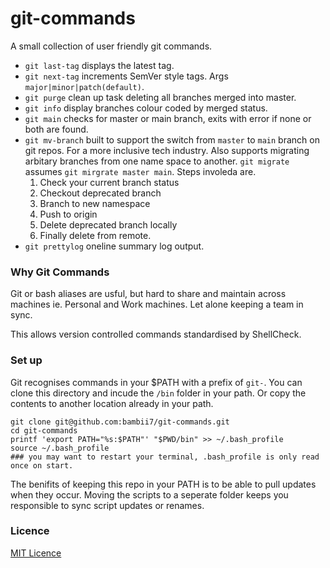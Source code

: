 # git-commands

A small collection of user friendly git commands.

- `git last-tag` displays the latest tag.
- `git next-tag` increments SemVer style tags. Args `major|minor|patch(default)`.
- `git purge` clean up task deleting all branches merged into master.
- `git info` display branches colour coded by merged status.
- `git main` checks for master or main branch, exits with error if none or both are found.
- `git mv-branch` built to support the switch from `master` to `main` branch on git repos. For a more inclusive tech industry. Also supports migrating arbitary branches from one name space to another. `git migrate` assumes `git mirgrate master main`. Steps involeda are. 
  1. Check your current branch status
  2. Checkout deprecated branch
  3. Branch to new namespace
  4. Push to origin
  5. Delete deprecated branch locally
  6. Finally delete from remote.
- `git prettylog` oneline summary log output.

### Why Git Commands

Git or bash aliases are usful, but hard to share and maintain across machines ie.
Personal and Work machines. Let alone keeping a team in sync.

This allows version controlled commands standardised by ShellCheck.

### Set up

Git recognises commands in your $PATH with a prefix of `git-`. You can clone this directory and incude the `/bin` folder in your path. Or copy the contents to another location already in your path.

```
git clone git@github.com:bambii7/git-commands.git
cd git-commands
printf 'export PATH="%s:$PATH"' "$PWD/bin" >> ~/.bash_profile
source ~/.bash_profile
### you may want to restart your terminal, .bash_profile is only read once on start.
```

The benifits of keeping this repo in your PATH is to be able to pull updates when they occur.
Moving the scripts to a seperate folder keeps you responsible to sync script updates or renames.

### Licence

[MIT Licence](LICENSE.md)